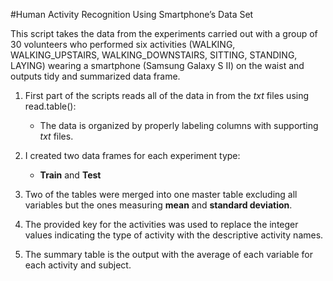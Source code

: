 #Human Activity Recognition Using Smartphone’s Data Set

This script takes the data from the experiments carried out with a group of 30 volunteers who performed six activities (WALKING, WALKING_UPSTAIRS, WALKING_DOWNSTAIRS, SITTING, STANDING, LAYING) wearing a smartphone (Samsung Galaxy S II) on the waist and outputs tidy and summarized data frame.

1. First part of the scripts reads all of the data in from the *txt* files using read.table():
	* The data is organized by properly labeling columns with supporting *txt* files.

2. I created two data frames for each experiment type:
	* **Train** and **Test**

3. Two of the tables were merged into one master table excluding all variables but the ones measuring **mean** and **standard deviation**.

4. The provided key for the activities was used to replace the integer values indicating the type of activity with the descriptive activity names.

5. The summary table is the output with the average of each variable for each activity and subject.

